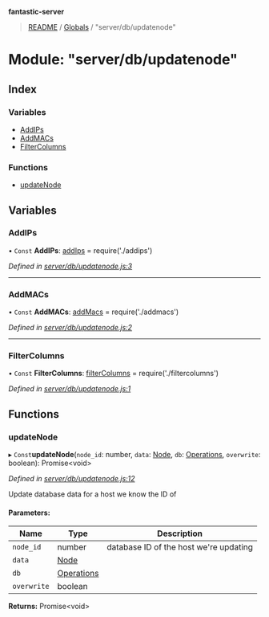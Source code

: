 **fantastic-server**

> [README](../README.md) / [Globals](../globals.md) / "server/db/updatenode"

# Module: "server/db/updatenode"

## Index

### Variables

* [AddIPs](_server_db_updatenode_.md#addips)
* [AddMACs](_server_db_updatenode_.md#addmacs)
* [FilterColumns](_server_db_updatenode_.md#filtercolumns)

### Functions

* [updateNode](_server_db_updatenode_.md#updatenode)

## Variables

### AddIPs

• `Const` **AddIPs**: [addIps](_server_db_addips_.md#addips) = require('./addips')

*Defined in [server/db/updatenode.js:3](https://github.com/besimorhino/project-fantastic/blob/af5d0de/server/db/updatenode.js#L3)*

___

### AddMACs

• `Const` **AddMACs**: [addMacs](_server_db_addmacs_.md#addmacs) = require('./addmacs')

*Defined in [server/db/updatenode.js:2](https://github.com/besimorhino/project-fantastic/blob/af5d0de/server/db/updatenode.js#L2)*

___

### FilterColumns

• `Const` **FilterColumns**: [filterColumns](_server_db_filtercolumns_.md#filtercolumns) = require('./filtercolumns')

*Defined in [server/db/updatenode.js:1](https://github.com/besimorhino/project-fantastic/blob/af5d0de/server/db/updatenode.js#L1)*

## Functions

### updateNode

▸ `Const`**updateNode**(`node_id`: number, `data`: [Node](_server_db_types_d_.md#node), `db`: [Operations](_packages_fantastic_utils_db_types_d_.md#operations), `overwrite`: boolean): Promise\<void>

*Defined in [server/db/updatenode.js:12](https://github.com/besimorhino/project-fantastic/blob/af5d0de/server/db/updatenode.js#L12)*

Update database data for a host we know the ID of

#### Parameters:

Name | Type | Description |
------ | ------ | ------ |
`node_id` | number | database ID of the host we're updating |
`data` | [Node](_server_db_types_d_.md#node) |  |
`db` | [Operations](_packages_fantastic_utils_db_types_d_.md#operations) |  |
`overwrite` | boolean |   |

**Returns:** Promise\<void>
